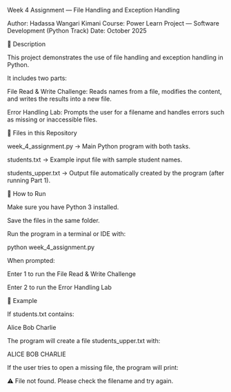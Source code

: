Week 4 Assignment — File Handling and Exception Handling

Author: Hadassa Wangari Kimani
Course: Power Learn Project — Software Development (Python Track)
Date: October 2025

📘 Description

This project demonstrates the use of file handling and exception handling in Python.

It includes two parts:

File Read & Write Challenge: Reads names from a file, modifies the content, and writes the results into a new file.

Error Handling Lab: Prompts the user for a filename and handles errors such as missing or inaccessible files.

🧩 Files in this Repository

week_4_assignment.py → Main Python program with both tasks.

students.txt → Example input file with sample student names.

students_upper.txt → Output file automatically created by the program (after running Part 1).

🧪 How to Run

Make sure you have Python 3 installed.

Save the files in the same folder.

Run the program in a terminal or IDE with:

python week_4_assignment.py


When prompted:

Enter 1 to run the File Read & Write Challenge

Enter 2 to run the Error Handling Lab

🧠 Example

If students.txt contains:

Alice
Bob
Charlie


The program will create a file students_upper.txt with:

ALICE
BOB
CHARLIE


If the user tries to open a missing file, the program will print:

⚠️ File not found. Please check the filename and try again.

